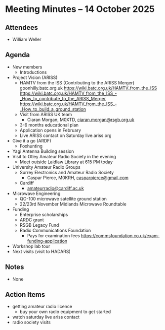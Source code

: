 # Meeting Minutes – 14 October 2025

## Attendees
- William Weller

## Agenda
- New members
  - Introductions
- Project Vision (ARISS)
  - HAMTV from the ISS (Contributing to the ARISS Merger)
  goonhilly.batc.org.uk
  https://wiki.batc.org.uk/HAMTV_from_the_ISS
  https://wiki.batc.org.uk/HAMTV_from_the_ISS_-_How_to_contribute_to_the_ARISS_Merger
  https://wiki.batc.org.uk/HAMTV_from_the_ISS_-_How_to_build_a_ground_station
  - Visit from ARISS UK team
    - Ciaran Morgan, M0XTD, ciaran.morgan@rsgb.org.uk
  - 3-6 months educational plan
  - Application opens in February
  - Live ARISS contact on Saturday
  live.ariss.org
- Give it a go (ARDF)
  - Foxhunting
- Yagi Antenna Building session
- Visit to Otley Amateur Radio Society in the evening
  - Meet outside Laidlaw Library at 615 PM today
- University Amateur Radio Groups
  - Surrey Electronics and Amateur Radio Society
    - Caspar Pierce, M0KRH, casparpierce@gmail.com
  - Cardiff
    - amateurradio@cardiff.ac.uk
- Microwave Engineering
  - QO-100 microwave satellite ground station
  - 22/23rd November Midlands Microwave Roundtable
- Funding
  - Enterprise scholarships
  - ARDC grant
  - RSGB Legacy Fund
  - Radio Communications Foundation
    - Pays for examination fees 
    https://commsfoundation.co.uk/exam-funding-application
- Workshop lab tour
- Next visits (visit to HADARS)

## Notes
- None

## Action Items
- getting amateur radio licence
  - buy your own radio equipment to get started
- watch saturday live ariss contact
- radio society visits
